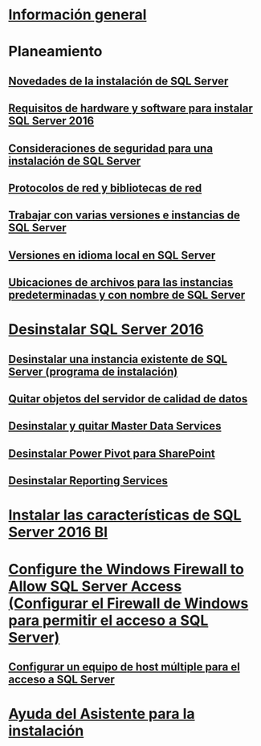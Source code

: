 # [Información general](planning-a-sql-server-installation.md)

# Planeamiento
## [Novedades de la instalación de SQL Server](what-s-new-in-sql-server-installation.md)  
## [Requisitos de hardware y software para instalar SQL Server 2016](hardware-and-software-requirements-for-installing-sql-server.md)  
## [Consideraciones de seguridad para una instalación de SQL Server](security-considerations-for-a-sql-server-installation.md)  
## [Protocolos de red y bibliotecas de red](network-protocols-and-network-libraries.md)  
## [Trabajar con varias versiones e instancias de SQL Server](work-with-multiple-versions-and-instances-of-sql-server.md)  
## [Versiones en idioma local en SQL Server](local-language-versions-in-sql-server.md)  
## [Ubicaciones de archivos para las instancias predeterminadas y con nombre de SQL Server](file-locations-for-default-and-named-instances-of-sql-server.md)  

# [Desinstalar SQL Server 2016](uninstall-sql-server.md)  
## [Desinstalar una instancia existente de SQL Server (programa de instalación)](uninstall-an-existing-instance-of-sql-server-setup.md)  
## [Quitar objetos del servidor de calidad de datos](remove-data-quality-server-objects.md)  
## [Desinstalar y quitar Master Data Services](uninstall-and-remove-master-data-services.md)  
## [Desinstalar Power Pivot para SharePoint](uninstall-power-pivot-for-sharepoint.md)  
## [Desinstalar Reporting Services](uninstall-reporting-services.md)  

# [Instalar las características de SQL Server 2016 BI](install-sql-server-business-intelligence-features.md)

# [Configure the Windows Firewall to Allow SQL Server Access (Configurar el Firewall de Windows para permitir el acceso a SQL Server)](configure-the-windows-firewall-to-allow-sql-server-access.md)  
## [Configurar un equipo de host múltiple para el acceso a SQL Server](configure-a-multi-homed-computer-for-sql-server-access.md)  
# [Ayuda del Asistente para la instalación](instance-configuration.md)
